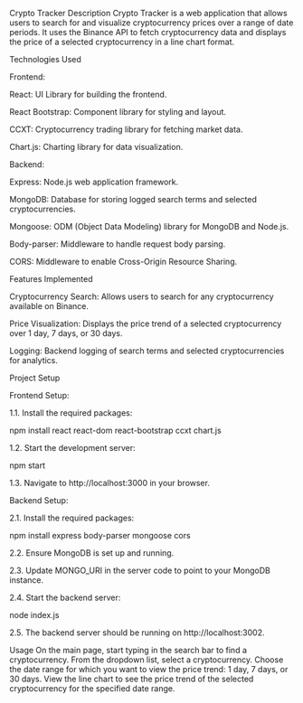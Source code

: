 Crypto Tracker
Description
Crypto Tracker is a web application that allows users to search for and visualize cryptocurrency prices over a range of date periods. It uses the Binance API to fetch cryptocurrency data and displays the price of a selected cryptocurrency in a line chart format.

Technologies Used

Frontend:

React: UI Library for building the frontend.

React Bootstrap: Component library for styling and layout.

CCXT: Cryptocurrency trading library for fetching market data.

Chart.js: Charting library for data visualization.

Backend:

Express: Node.js web application framework.

MongoDB: Database for storing logged search terms and selected cryptocurrencies.

Mongoose: ODM (Object Data Modeling) library for MongoDB and Node.js.

Body-parser: Middleware to handle request body parsing.

CORS: Middleware to enable Cross-Origin Resource Sharing.

Features Implemented

Cryptocurrency Search: Allows users to search for any cryptocurrency available on Binance.

Price Visualization: Displays the price trend of a selected cryptocurrency over 1 day, 7 days, or 30 days.

Logging: Backend logging of search terms and selected cryptocurrencies for analytics.

Project Setup

Frontend Setup:

1.1. Install the required packages:

npm install react react-dom react-bootstrap ccxt chart.js

1.2. Start the development server:

npm start

1.3. Navigate to http://localhost:3000 in your browser.

Backend Setup:

2.1. Install the required packages:

npm install express body-parser mongoose cors

2.2. Ensure MongoDB is set up and running.

2.3. Update MONGO_URI in the server code to point to your MongoDB instance.

2.4. Start the backend server:

node index.js

2.5. The backend server should be running on http://localhost:3002.

Usage
On the main page, start typing in the search bar to find a cryptocurrency.
From the dropdown list, select a cryptocurrency.
Choose the date range for which you want to view the price trend: 1 day, 7 days, or 30 days.
View the line chart to see the price trend of the selected cryptocurrency for the specified date range.